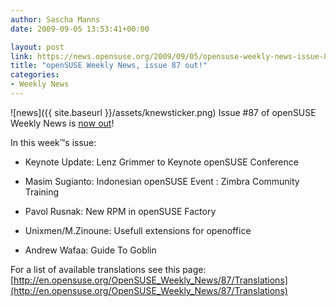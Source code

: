 ```yaml
---
author: Sascha Manns
date: 2009-09-05 13:53:41+00:00

layout: post
link: https://news.opensuse.org/2009/09/05/opensuse-weekly-news-issue-87-out1/
title: "openSUSE Weekly News, issue 87 out!"
categories:
- Weekly News
---
```

![news]({{ site.baseurl }}/assets/knewsticker.png) Issue #87 of openSUSE Weekly News is [now out](http://en.opensuse.org/OpenSUSE_Weekly_News/87)!

In this week™s issue:



	
  * Keynote Update: Lenz Grimmer to Keynote openSUSE Conference

	
  * Masim Sugianto: Indonesian openSUSE Event : Zimbra Community Training

	
  * Pavol Rusnak: New RPM in openSUSE Factory

	
  * Unixmen/M.Zinoune: Usefull extensions for openoffice

	
  * Andrew Wafaa: Guide To Goblin


For a list of available translations see this page:
[http://en.opensuse.org/OpenSUSE_Weekly_News/87/Translations](http://en.opensuse.org/OpenSUSE_Weekly_News/87/Translations)		
